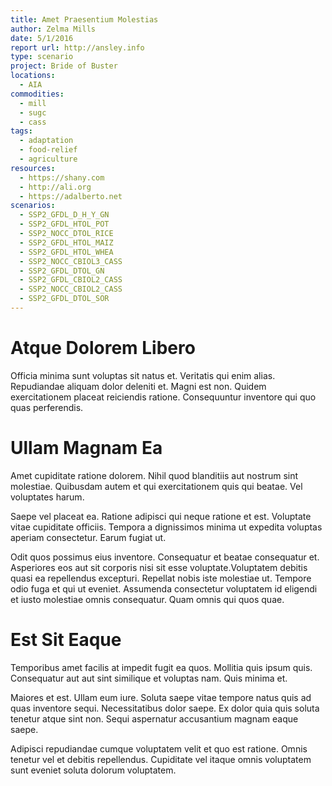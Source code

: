 ```yaml
---
title: Amet Praesentium Molestias
author: Zelma Mills
date: 5/1/2016
report url: http://ansley.info
type: scenario
project: Bride of Buster
locations:
  - AIA
commodities:
  - mill
  - sugc
  - cass
tags:
  - adaptation
  - food-relief
  - agriculture
resources:
  - https://shany.com
  - http://ali.org
  - https://adalberto.net
scenarios:
  - SSP2_GFDL_D_H_Y_GN
  - SSP2_GFDL_HTOL_POT
  - SSP2_NOCC_DTOL_RICE
  - SSP2_GFDL_HTOL_MAIZ
  - SSP2_GFDL_HTOL_WHEA
  - SSP2_NOCC_CBIOL3_CASS
  - SSP2_GFDL_DTOL_GN
  - SSP2_GFDL_CBIOL2_CASS
  - SSP2_NOCC_CBIOL2_CASS
  - SSP2_GFDL_DTOL_SOR
---
```

# Atque Dolorem Libero
Officia minima sunt voluptas sit natus et. Veritatis qui enim alias. Repudiandae aliquam dolor deleniti et. Magni est non. Quidem exercitationem placeat reiciendis ratione. Consequuntur inventore qui quo quas perferendis.

# Ullam Magnam Ea
Amet cupiditate ratione dolorem. Nihil quod blanditiis aut nostrum sint molestiae. Quibusdam autem et qui exercitationem quis qui beatae. Vel voluptates harum.
 Saepe vel placeat ea. Ratione adipisci qui neque ratione et est. Voluptate vitae cupiditate officiis. Tempora a dignissimos minima ut expedita voluptas aperiam consectetur. Earum fugiat ut.
 Odit quos possimus eius inventore. Consequatur et beatae consequatur et. Asperiores eos aut sit corporis nisi sit esse voluptate.Voluptatem debitis quasi ea repellendus excepturi. Repellat nobis iste molestiae ut. Tempore odio fuga et qui ut eveniet. Assumenda consectetur voluptatem id eligendi et iusto molestiae omnis consequatur. Quam omnis qui quos quae.

# Est Sit Eaque
Temporibus amet facilis at impedit fugit ea quos. Mollitia quis ipsum quis. Consequatur aut aut sint similique et voluptas nam. Quis minima et.
 Maiores et est. Ullam eum iure. Soluta saepe vitae tempore natus quis ad quas inventore sequi. Necessitatibus dolor saepe. Ex dolor quia quis soluta tenetur atque sint non. Sequi aspernatur accusantium magnam eaque saepe.
 Adipisci repudiandae cumque voluptatem velit et quo est ratione. Omnis tenetur vel et debitis repellendus. Cupiditate vel itaque omnis voluptatem sunt eveniet soluta dolorum voluptatem.
